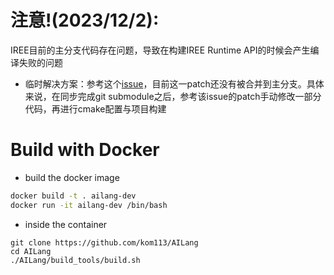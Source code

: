 # 注意!(2023/12/2):
IREE目前的主分支代码存在问题，导致在构建IREE Runtime API的时候会产生编译失败的问题
+ 临时解决方案：参考这个[issue](https://github.com/openxla/iree/issues/15761)，目前这一patch还没有被合并到主分支。具体来说，在同步完成git submodule之后，参考该issue的patch手动修改一部分代码，再进行cmake配置与项目构建
# Build with Docker
+ build the docker image
```bash
docker build -t . ailang-dev 
docker run -it ailang-dev /bin/bash
```
+ inside the container
```
git clone https://github.com/kom113/AILang
cd AILang
./AILang/build_tools/build.sh
```
